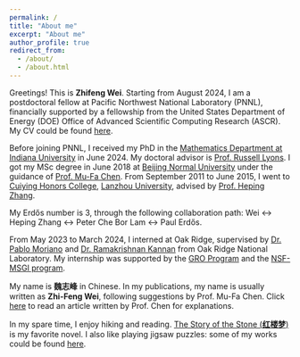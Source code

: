 ```yaml
---
permalink: /
title: "About me"
excerpt: "About me"
author_profile: true
redirect_from: 
  - /about/
  - /about.html
---
```


Greetings! This is **Zhifeng Wei**. Starting from August 2024, I am a postdoctoral fellow at Pacific Northwest National Laboratory (PNNL), financially supported by a fellowship from the United States Department of Energy (DOE) Office of Advanced Scientific Computing Research (ASCR).
My CV could be found [here](https://zf-wei.github.io/files/CV.pdf).

Before joining PNNL, I received my PhD in the [Mathematics Department at Indiana University](https://math.indiana.edu/) in June 2024. My doctoral advisor is [Prof. Russell Lyons](https://rdlyons.pages.iu.edu/). I got my MSc degree in June 2018 at [Beijing Normal University](http://math.bnu.edu.cn/) under the guidance of [Prof. Mu-Fa Chen](http://math0.bnu.edu.cn/~chenmf/main_eng.htm). From September 2011 to June 2015, I went to [Cuiying Honors College](http://chc.lzu.edu.cn/), [Lanzhou University](https://en.lzu.edu.cn/), advised by [Prof. Heping Zhang](http://mathteacher.lzu.edu.cn/system/teacherprofileqtenglish/content.jsp?id=154).

My Erdős number is 3, through the following collaboration path: Wei $\longleftrightarrow$ Heping Zhang $\longleftrightarrow$ Peter Che Bor Lam $\longleftrightarrow$ Paul Erdős.

From May 2023 to March 2024, I interned at Oak Ridge, supervised by [Dr. Pablo Moriano](https://pmoriano.com/) and [Dr. Ramakrishnan Kannan](https://ramkikannan.com/) from Oak Ridge National Laboratory. My internship was supported by the [GRO Program](https://education.ornl.gov/gro/) and  the [NSF-MSGI program](https://orise.orau.gov/nsf-msgi/).

My name is **魏志峰** in Chinese. In my publications, my name is usually written as **Zhi-Feng Wei**, following suggestions by Prof. Mu-Fa Chen. Click [here](http://math0.bnu.edu.cn/~chenmf/files/SciPopul/19Name-of-Chinese.pdf) to read an article written by Prof. Chen for explanations.

In my spare time, I enjoy hiking and reading. [The Story of the Stone (**红楼梦**)](https://en.wikipedia.org/wiki/Dream_of_the_Red_Chamber) is my favorite novel. I also like playing jigsaw puzzles: some of my works could be found [here](https://zf-wei.github.io/posts/2021/12/puzzles/).  
